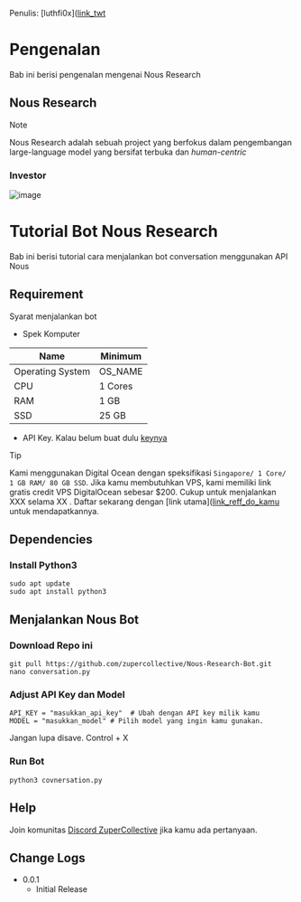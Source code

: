 Penulis: [luthfi0x]([link_twt](https://x.com/luthfi0x)

# Pengenalan
Bab ini berisi pengenalan mengenai Nous Research

## Nous Research
> [!NOTE]
> Nous Research adalah sebuah project yang berfokus dalam pengembangan large-language model yang bersifat terbuka dan _human-centric_

### Investor
![image](https://github.com/user-attachments/assets/d8debf4c-3da4-4d80-9f13-4338156ae2e5)

# Tutorial Bot Nous Research
Bab ini berisi tutorial cara menjalankan bot conversation menggunakan API Nous

## Requirement
Syarat menjalankan bot
- Spek Komputer
  
| Name | Minimum |
| ------------- | ------------- |
| Operating System  | OS_NAME  |
| CPU  | 1 Cores  |
| RAM  | 1 GB  |
| SSD  | 25 GB  |
- API Key. Kalau belum buat dulu [keynya](https://portal.nousresearch.com/api-keys)

> [!TIP]
> Kami menggunakan Digital Ocean dengan speksifikasi `Singapore/ 1 Core/ 1 GB RAM/ 80 GB SSD`. Jika kamu membutuhkan VPS, kami memiliki link gratis credit VPS DigitalOcean sebesar $200. Cukup untuk menjalankan XXX selama XX . Daftar sekarang dengan [link utama]([link_reff_do_kamu](https://m.do.co/c/497333605c2e) untuk mendapatkannya.
  
## Dependencies

### Install Python3
```
sudo apt update
sudo apt install python3
```

## Menjalankan Nous Bot

### Download Repo ini
```
git pull https://github.com/zupercollective/Nous-Research-Bot.git
nano conversation.py
```

### Adjust API Key dan Model 
```
API_KEY = "masukkan_api_key"  # Ubah dengan API key milik kamu
MODEL = "masukkan_model" # Pilih model yang ingin kamu gunakan.
```

Jangan lupa disave. Control + X

### Run Bot
```
python3 covnersation.py
```

## Help

Join komunitas [Discord ZuperCollective](https://discord.com/invite/zupercollective) jika kamu ada pertanyaan.

## Change Logs

* 0.0.1
    * Initial Release
